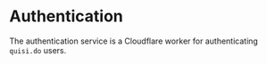 # Authentication

The authentication service is a Cloudflare worker for authenticating `quisi.do`
users.
